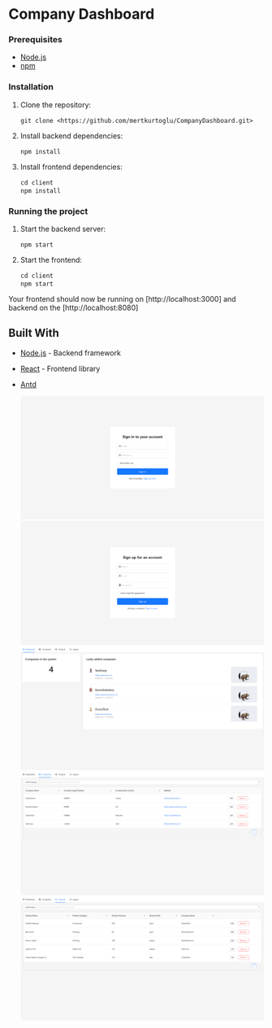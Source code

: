# Company Dashboard

### Prerequisites

- [Node.js](https://nodejs.org/)
- [npm](https://www.npmjs.com/)

### Installation

1. Clone the repository:

   ```
   git clone <https://github.com/mertkurtoglu/CompanyDashboard.git>
   ```

2. Install backend dependencies:
   ```
   npm install
   ```
3. Install frontend dependencies:
   ```
   cd client
   npm install
   ```

### Running the project

1. Start the backend server:

   ```
   npm start
   ```

2. Start the frontend:
   ```
   cd client
   npm start
   ```

Your frontend should now be running on [http://localhost:3000] and backend on the [http://localhost:8080]

## Built With

- [Node.js](https://nodejs.org/) - Backend framework
- [React](https://reactjs.org/) - Frontend library
- [Antd](https://ant.design/)

   <img src="images/2023-08-22_01h43_27.png" >
   <img src="images/2023-08-22_01h43_31.png" >
   <img src="images/2023-08-22_01h43_08.png" >
   <img src="images/2023-08-22_01h43_15.png" >
   <img src="images/2023-08-22_01h43_18.png" >
